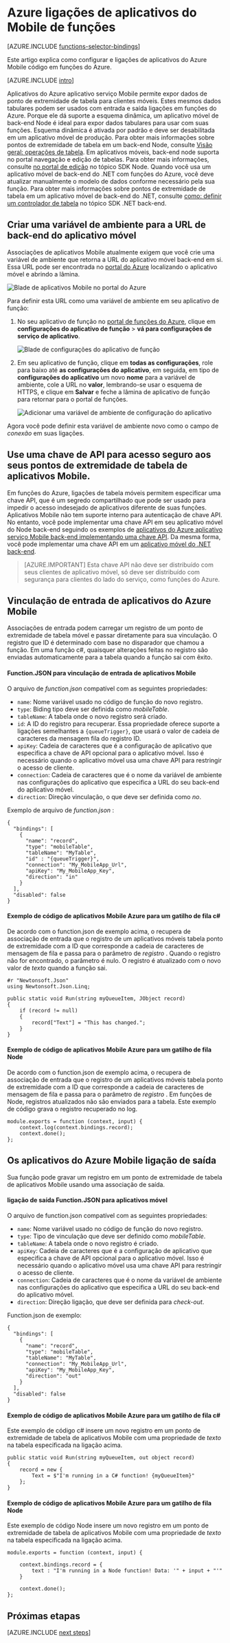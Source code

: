 <properties
    pageTitle="Associações de aplicativos de Mobile funções Azure | Microsoft Azure"
    description="Compreenda como usar ligações de aplicativos do Azure Mobile em funções do Azure."
    services="functions"
    documentationCenter="na"
    authors="ggailey777"
    manager="erikre"
    editor=""
    tags=""
    keywords="funções de Azure, funções, processamento de eventos, computação dinâmico, arquitetura sem servidor"/>

<tags
    ms.service="functions"
    ms.devlang="multiple"
    ms.topic="reference"
    ms.tgt_pltfrm="multiple"
    ms.workload="na"
    ms.date="08/30/2016"
    ms.author="glenga"/>

# <a name="azure-functions-mobile-apps-bindings"></a>Azure ligações de aplicativos do Mobile de funções

[AZURE.INCLUDE [functions-selector-bindings](../../includes/functions-selector-bindings.md)]

Este artigo explica como configurar e ligações de aplicativos do Azure Mobile código em funções do Azure. 

[AZURE.INCLUDE [intro](../../includes/functions-bindings-intro.md)] 

Aplicativos do Azure aplicativo serviço Mobile permite expor dados de ponto de extremidade de tabela para clientes móveis. Estes mesmos dados tabulares podem ser usados com entrada e saída ligações em funções do Azure. Porque ele dá suporte a esquema dinâmica, um aplicativo móvel de back-end Node é ideal para expor dados tabulares para usar com suas funções. Esquema dinâmica é ativada por padrão e deve ser desabilitada em um aplicativo móvel de produção. Para obter mais informações sobre pontos de extremidade de tabela em um back-end Node, consulte [Visão geral: operações de tabela](../app-service-mobile/app-service-mobile-node-backend-how-to-use-server-sdk.md#TableOperations). Em aplicativos móveis, back-end node suporta no portal navegação e edição de tabelas. Para obter mais informações, consulte [no portal de edição](../app-service-mobile/app-service-mobile-node-backend-how-to-use-server-sdk.md#in-portal-editing) no tópico SDK Node. Quando você usa um aplicativo móvel de back-end do .NET com funções do Azure, você deve atualizar manualmente o modelo de dados conforme necessário pela sua função. Para obter mais informações sobre pontos de extremidade de tabela em um aplicativo móvel de back-end do .NET, consulte [como: definir um controlador de tabela](../app-service-mobile/app-service-mobile-dotnet-backend-how-to-use-server-sdk.md#define-table-controller) no tópico SDK .NET back-end. 

## <a name="create-an-environment-variable-for-your-mobile-app-backend-url"></a>Criar uma variável de ambiente para a URL de back-end do aplicativo móvel

Associações de aplicativos Mobile atualmente exigem que você crie uma variável de ambiente que retorna a URL do aplicativo móvel back-end em si. Essa URL pode ser encontrada no [portal do Azure](https://portal.azure.com) localizando o aplicativo móvel e abrindo a lâmina.

![Blade de aplicativos Mobile no portal do Azure](./media/functions-bindings-mobile-apps/mobile-app-blade.png)

Para definir esta URL como uma variável de ambiente em seu aplicativo de função:

1. No seu aplicativo de função no [portal de funções do Azure](https://functions.azure.com/signin), clique em **configurações do aplicativo de função** > **vá para configurações de serviço de aplicativo**. 

    ![Blade de configurações do aplicativo de função](./media/functions-bindings-mobile-apps/functions-app-service-settings.png)

2. Em seu aplicativo de função, clique em **todas as configurações**, role para baixo até **as configurações do aplicativo**, em seguida, em tipo de **configurações do aplicativo** um novo **nome** para a variável de ambiente, cole a URL no **valor**, lembrando-se usar o esquema de HTTPS, e clique em **Salvar** e feche a lâmina de aplicativo de função para retornar para o portal de funções.   

    ![Adicionar uma variável de ambiente de configuração do aplicativo](./media/functions-bindings-mobile-apps/functions-app-add-app-setting.png)

Agora você pode definir esta variável de ambiente novo como o campo de *conexão* em suas ligações.

## <a id="mobiletablesapikey"></a>Use uma chave de API para acesso seguro aos seus pontos de extremidade de tabela de aplicativos Mobile.

Em funções do Azure, ligações de tabela móveis permitem especificar uma chave API, que é um segredo compartilhado que pode ser usado para impedir o acesso indesejado de aplicativos diferente de suas funções. Aplicativos Mobile não tem suporte interno para autenticação de chave API. No entanto, você pode implementar uma chave API em seu aplicativo móvel do Node back-end seguindo os exemplos de [aplicativos do Azure aplicativo serviço Mobile back-end implementando uma chave API](https://github.com/Azure/azure-mobile-apps-node/tree/master/samples/api-key). Da mesma forma, você pode implementar uma chave API em um [aplicativo móvel do .NET back-end](https://github.com/Azure/azure-mobile-apps-net-server/wiki/Implementing-Application-Key).

>[AZURE.IMPORTANT] Esta chave API não deve ser distribuído com seus clientes de aplicativo móvel, só deve ser distribuído com segurança para clientes do lado do serviço, como funções do Azure. 

## <a id="mobiletablesinput"></a>Vinculação de entrada de aplicativos do Azure Mobile

Associações de entrada podem carregar um registro de um ponto de extremidade de tabela móvel e passar diretamente para sua vinculação. O registro que ID é determinado com base no disparador que chamou a função. Em uma função c#, quaisquer alterações feitas no registro são enviadas automaticamente para a tabela quando a função sai com êxito.

#### <a name="functionjson-for-mobile-apps-input-binding"></a>Function.JSON para vinculação de entrada de aplicativos Mobile

O arquivo de *function.json* compatível com as seguintes propriedades:

- `name`: Nome variável usado no código de função do novo registro.
- `type`: Biding tipo deve ser definida como *mobileTable*.
- `tableName`: A tabela onde o novo registro será criado.
- `id`: A ID do registro para recuperar. Essa propriedade oferece suporte a ligações semelhantes a `{queueTrigger}`, que usará o valor de cadeia de caracteres da mensagem fila do registro ID.
- `apiKey`: Cadeia de caracteres que é a configuração de aplicativo que especifica a chave de API opcional para o aplicativo móvel. Isso é necessário quando o aplicativo móvel usa uma chave API para restringir o acesso de cliente.
- `connection`: Cadeia de caracteres que é o nome da variável de ambiente nas configurações do aplicativo que especifica a URL do seu back-end do aplicativo móvel.
- `direction`: Direção vinculação, o que deve ser definida como *no*.

Exemplo de arquivo de *function.json* :

    {
      "bindings": [
        {
          "name": "record",
          "type": "mobileTable",
          "tableName": "MyTable",
          "id" : "{queueTrigger}",
          "connection": "My_MobileApp_Url",
          "apiKey": "My_MobileApp_Key",
          "direction": "in"
        }
      ],
      "disabled": false
    }

#### <a name="azure-mobile-apps-code-example-for-a-c-queue-trigger"></a>Exemplo de código de aplicativos Mobile Azure para um gatilho de fila c#

De acordo com o function.json de exemplo acima, o recupera de associação de entrada que o registro de um aplicativos móveis tabela ponto de extremidade com a ID que corresponde a cadeia de caracteres de mensagem de fila e passa para o parâmetro de *registro* . Quando o registro não for encontrado, o parâmetro é nulo. O registro é atualizado com o novo valor de *texto* quando a função sai.

    #r "Newtonsoft.Json"    
    using Newtonsoft.Json.Linq;
    
    public static void Run(string myQueueItem, JObject record)
    {
        if (record != null)
        {
            record["Text"] = "This has changed.";
        }    
    }

#### <a name="azure-mobile-apps-code-example-for-a-nodejs-queue-trigger"></a>Exemplo de código de aplicativos Mobile Azure para um gatilho de fila Node

De acordo com o function.json de exemplo acima, o recupera de associação de entrada que o registro de um aplicativos móveis tabela ponto de extremidade com a ID que corresponde a cadeia de caracteres de mensagem de fila e passa para o parâmetro de *registro* . Em funções de Node, registros atualizados não são enviados para a tabela. Este exemplo de código grava o registro recuperado no log.

    module.exports = function (context, input) {    
        context.log(context.bindings.record);
        context.done();
    };


## <a id="mobiletablesoutput"></a>Os aplicativos do Azure Mobile ligação de saída

Sua função pode gravar um registro em um ponto de extremidade de tabela de aplicativos Mobile usando uma associação de saída. 

#### <a name="functionjson-for-mobile-apps-output-binding"></a>ligação de saída Function.JSON para aplicativos móvel

O arquivo de function.json compatível com as seguintes propriedades:

- `name`: Nome variável usado no código de função do novo registro.
- `type`: Tipo de vinculação que deve ser definido como *mobileTable*.
- `tableName`: A tabela onde o novo registro é criado.
- `apiKey`: Cadeia de caracteres que é a configuração de aplicativo que especifica a chave de API opcional para o aplicativo móvel. Isso é necessário quando o aplicativo móvel usa uma chave API para restringir o acesso de cliente.
- `connection`: Cadeia de caracteres que é o nome da variável de ambiente nas configurações do aplicativo que especifica a URL do seu back-end do aplicativo móvel.
- `direction`: Direção ligação, que deve ser definida para *check-out*.

Function.json de exemplo:

    {
      "bindings": [
        {
          "name": "record",
          "type": "mobileTable",
          "tableName": "MyTable",
          "connection": "My_MobileApp_Url",
          "apiKey": "My_MobileApp_Key",
          "direction": "out"
        }
      ],
      "disabled": false
    }

#### <a name="azure-mobile-apps-code-example-for-a-c-queue-trigger"></a>Exemplo de código de aplicativos Mobile Azure para um gatilho de fila c#

Este exemplo de código c# insere um novo registro em um ponto de extremidade de tabela de aplicativos Mobile com uma propriedade de *texto* na tabela especificada na ligação acima.

    public static void Run(string myQueueItem, out object record)
    {
        record = new {
            Text = $"I'm running in a C# function! {myQueueItem}"
        };
    }

#### <a name="azure-mobile-apps-code-example-for-a-nodejs-queue-trigger"></a>Exemplo de código de aplicativos Mobile Azure para um gatilho de fila Node

Este exemplo de código Node insere um novo registro em um ponto de extremidade de tabela de aplicativos Mobile com uma propriedade de *texto* na tabela especificada na ligação acima.

    module.exports = function (context, input) {
    
        context.bindings.record = {
            text : "I'm running in a Node function! Data: '" + input + "'"
        }   
    
        context.done();
    };

## <a name="next-steps"></a>Próximas etapas

[AZURE.INCLUDE [next steps](../../includes/functions-bindings-next-steps.md)]
